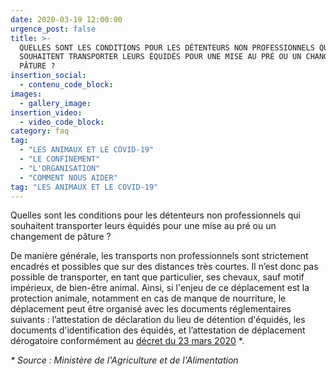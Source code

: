 ```yaml
---
date: 2020-03-19 12:00:00
urgence_post: false
title: >-
  QUELLES SONT LES CONDITIONS POUR LES DÉTENTEURS NON PROFESSIONNELS QUI
  SOUHAITENT TRANSPORTER LEURS ÉQUIDÉS POUR UNE MISE AU PRÉ OU UN CHANGEMENT DE
  PÂTURE ?
insertion_social:
  - contenu_code_block:
images:
  - gallery_image:
insertion_video:
  - video_code_block:
category: faq
tag:
  - "LES ANIMAUX ET LE COVID-19"
  - "LE CONFINEMENT"
  - "L'ORGANISATION"
  - "COMMENT NOUS AIDER"
tag: "LES ANIMAUX ET LE COVID-19"
---
```


Quelles sont les conditions pour les d&eacute;tenteurs non professionnels qui souhaitent transporter leurs &eacute;quid&eacute;s pour une mise au pr&eacute; ou un changement de p&acirc;ture ?&nbsp;

De mani&egrave;re g&eacute;n&eacute;rale, les transports non professionnels sont strictement encadr&eacute;s et possibles que sur des distances tr&egrave;s courtes. Il n’est donc pas possible de transporter, en tant que particulier, ses chevaux, sauf motif imp&eacute;rieux, de bien-&ecirc;tre animal. Ainsi, si l'enjeu de ce d&eacute;placement est la protection animale, notamment en cas de manque de nourriture, le d&eacute;placement peut &ecirc;tre organis&eacute; avec les documents r&eacute;glementaires suivants : l’attestation de d&eacute;claration du lieu de d&eacute;tention d'&eacute;quid&eacute;s, les documents d'identification des &eacute;quid&eacute;s, et l’attestation de d&eacute;placement d&eacute;rogatoire conform&eacute;ment au [d&eacute;cret du 23 mars 2020](https://www.legifrance.gouv.fr/affichTexte.do?cidTexte=JORFTEXT000041746694&amp;categorieLien=id) \*.&nbsp;

*\* Source : Minist&egrave;re de l'Agriculture et de l'Alimentation*